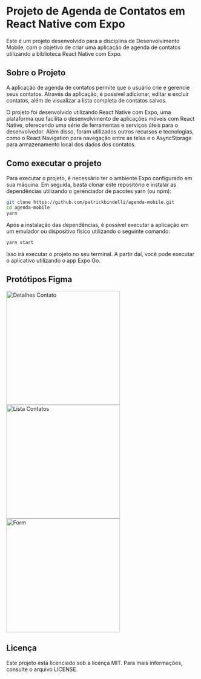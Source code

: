 # Projeto de Agenda de Contatos em React Native com Expo

Este é um projeto desenvolvido para a disciplina de Desenvolvimento Mobile, com o objetivo de criar uma aplicação de agenda de contatos utilizando a biblioteca React Native com Expo.

## Sobre o Projeto

A aplicação de agenda de contatos permite que o usuário crie e gerencie seus contatos. Através da aplicação, é possível adicionar, editar e excluir contatos, além de visualizar a lista completa de contatos salvos.

O projeto foi desenvolvido utilizando React Native com Expo, uma plataforma que facilita o desenvolvimento de aplicações móveis com React Native, oferecendo uma série de ferramentas e serviços úteis para o desenvolvedor. Além disso, foram utilizados outros recursos e tecnologias, como o React Navigation para navegação entre as telas e o AsyncStorage para armazenamento local dos dados dos contatos.

## Como executar o projeto

Para executar o projeto, é necessário ter o ambiente Expo configurado em sua máquina. Em seguida, basta clonar este repositório e instalar as dependências utilizando o gerenciador de pacotes yarn (ou npm):

```bash
git clone https://github.com/patrickbindelli/agenda-mobile.git
cd agenda-mobile
yarn
```

Após a instalação das dependências, é possível executar a aplicação em um emulador ou dispositivo físico utilizando o seguinte comando:

```bash
yarn start
```

Isso irá executar o projeto no seu terminal. A partir daí, você pode executar o aplicativo utilizando o app Expo Go.

## Protótipos Figma

<div>
<img src="https://user-images.githubusercontent.com/68287231/232182846-1927ff44-eb4b-462e-80ac-e5d1234540c6.png" alt="Detalhes Contato" width="300">
<img src="https://user-images.githubusercontent.com/68287231/232182847-9ffe5a07-a7fe-4df9-8737-ecfbd1372a4c.png" alt="Lista Contatos" width="300">
<img src="https://user-images.githubusercontent.com/68287231/232182848-431e9ac7-6f79-489b-9692-121700f87211.png" alt="Form" width="300">
</div>

## Licença

Este projeto está licenciado sob a licença MIT. Para mais informações, consulte o arquivo LICENSE.
